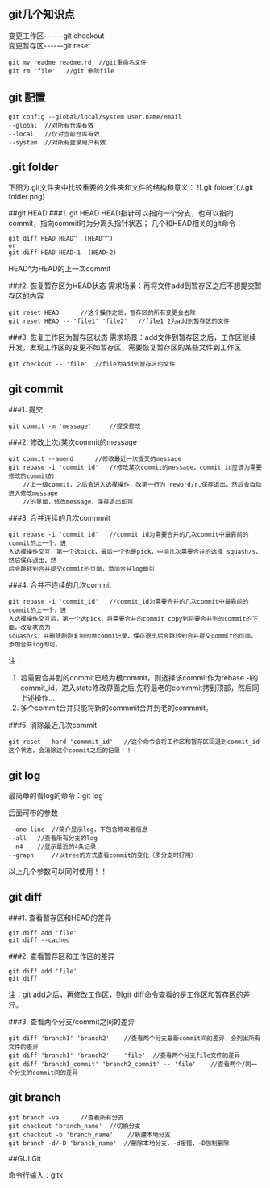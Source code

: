 
## git几个知识点
变更工作区------git checkout   
变更暂存区------git reset

```
git mv readme readme.rd  //git重命名文件
git rm 'file'	//git 删除file
```

## git 配置

```
git config --global/local/system user.name/email   
--global  //对所有仓库有效   
--local   //仅对当前仓库有效  
--system  //对所有登录用户有效

```

## .git folder
下图为.git文件夹中比较重要的文件夹和文件的结构和意义：
![.git folder](./.git folder.png)

##git HEAD
###1. git HEAD
HEAD指针可以指向一个分支，也可以指向commit，指向commit时为分离头指针状态；
几个和HEAD相关的git命令：

```
git diff HEAD HEAD^  (HEAD^^)
or
git diff HEAD HEAD~1  (HEAD~2)
```
HEAD^为HEAD的上一次commit

###2. 恢复暂存区为HEAD状态
需求场景：再将文件add到暂存区之后不想提交暂存区的内容

```
git reset HEAD		//这个操作之后，暂存区的所有变更会去除
git reset HEAD -- 'file1' 'file2'	//file1 2为add到暂存区的文件
```

###3. 恢复工作区为暂存区状态
需求场景：add文件到暂存区之后，工作区继续开发，发现工作区的变更不如暂存区，需要恢复暂存区的某些文件到工作区

```
git checkout -- 'file'	//file为add到暂存区的文件
```

## git commit
###1. 提交
```
git commit -m 'message'		//提交修改
```
###2. 修改上次/某次commit的message 
```
git commit --amend		//修改最近一次提交的message
git rebase -i 'commit_id'	//修改某次commit的message，commit_id应该为需要修改的commit的
	//上一级commit，之后会进入选择操作，改第一行为 reword/r,保存退出，然后会自动进入修改message
	//的界面，修改message，保存退出即可
```	
###3. 合并连续的几次commmit
```
git rebase -i 'commit_id'	//commit_id为需要合并的几次commit中最靠前的commit的上一个，进
入选择操作交互，第一个选pick，最后一个也是pick，中间几次需要合并的选择 squash/s，然后保存退出，然
后会跳转到合并提交commit的页面，添加合并log即可
```
###4. 合并不连续的几次commit
```
git rebase -i 'commit_id'	//commit_id为需要合并的几次commit中最靠前的commit的上一个，进
入选择操作交互后，第一个选pick，将需要合并的commit copy到将要合并到的commit的下面，改变状态为
squash/s，并删除刚刚复制的原commi记录，保存退出后会跳转到合并提交commit的页面，添加合并log即可。
```
>
注：   
1. 若需要合并到的commit已经为根commit，则选择该commit作为rebase -i的commit_id，进入state修改界面之后,先将最老的commmit拷到顶部，然后同上述操作...   
2. 多个commit合并只能将新的commmit合并到老的commmit。
>

###5. 消除最近几次commit

```
git reset --hard 'commmit_id'	//这个命令会将工作区和暂存区回退到commit_id这个状态，会消除这个commit之后的记录！！！
```

## git log

最简单的看log的命令：git log   

后面可带的参数

```
--one line	//简介显示log，不包含修改者信息
--all	//查看所有分支的log	
--n4	//显示最近的4条记录
--graph		//以tree的方式查看commit的变化（多分支时好用）
```
以上几个参数可以同时使用！！

## git diff
###1. 查看暂存区和HEAD的差异
```
git diff add 'file'
git diff --cached
```
###2. 查看暂存区和工作区的差异
```
git diff add 'file'
git diff 
```
>
注：git add之后，再修改工作区，则git diff命令查看的是工作区和暂存区的差异。
>

###3. 查看两个分支/commit之间的差异

```
git diff 'branch1' 'branch2' 	//查看两个分支最新commit间的差异，会列出所有文件的差异
git diff 'branch1' 'branch2' -- 'file'	//查看两个分支file文件的差异
git diff 'branch1_commit' 'branch2_commit' -- 'file'	//查看两个/同一个分支的commit间的差异
```

## git branch

```
git branch -va		//查看所有分支
git checkout 'branch_name'	//切换分支
git checkout -b 'branch_name'    //新建本地分支
git branch -d/-D 'branch_name' 	//删除本地分支，-d报错，-D强制删除
```
##GUI Git

命令行输入：gitk
